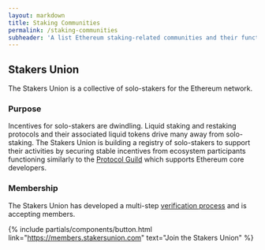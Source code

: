 ```yaml
---
layout: markdown
title: Staking Communities
permalink: /staking-communities
subheader: 'A list Ethereum staking-related communities and their functions'
---
```


## Stakers Union

The Stakers Union is a collective of solo-stakers for the Ethereum network.

### Purpose

Incentives for solo-stakers are dwindling. Liquid staking and restaking protocols and their associated liquid tokens drive many away from solo-staking. The Stakers Union is building a registry of solo-stakers to support their activities by securing stable incentives from ecosystem participants functioning similarly to the [Protocol Guild](https://protocol-guild.readthedocs.io/en/latest/) which supports Ethereum core developers.

### Membership

The Stakers Union has developed a multi-step [verification process](https://docs.stakersunion.com/membership/verification) and is accepting members.

{% include partials/components/button.html
  link="https://members.stakersunion.com"
  text="Join the Stakers Union"
%}
